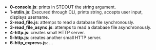 - **0-console.js**: prints in STDOUT the string argument.
- **1-stdin.js**: Execured through CLI, prints string, accepts user input, displays username.
- **2-read_file.js**: attemps to read a database file synchronously.
- **3-read_file_async.js**: attemps to read a database file asynchronously.
- **4-http.js**: creates small HTTP server.
- **5-http.js**: creates another small HTTP server.
- **6-http_express.js**: ...